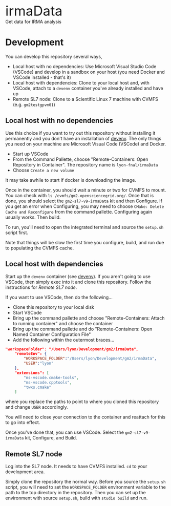 <span style="font-size:3em;">irmaData</span><br/>
Get data for IRMA analysis

# Development
You can develop this repository several ways,

- Local host with no dependencies: Use Microsoft Visual Studio Code (VSCode) and develop in a sandbox on your host (you need Docker and VSCode installed - that's it)
- Local host with dependencies: Clone to your local host and, with VSCode, attach to a `devenv` container you've already installed and have up
- Remote SL7 node: Clone to a Scientific Linux 7 machine with CVMFS (e.g. `gm2testgpvm01`)

## Local host with no dependencies

Use this choice if you want to try out this repository without installing it permanently and you don't have an installation of [devenv](https://github.com/lyon-fnal/devenv). The only things you need on your machine are Microsoft Visual Code (VSCode) and Docker.

- Start up VSCode
- From the Command Pallette, choose "Remote-Containers: Open Repository in Container". The repository name is `lyon-fnal/irmaData`
- Choose `Create a new volume`

It may take awhile to start if docker is downloading the image. 

Once in the container, you should wait a minute or two for CVMFS to mount. You can check with `ls /cvmfs/gm2.opensciencegrid.org/`. Once that is done, you should select the `gm2-sl7-v9-irmaData` kit and then Configure. If you get an error when Configuring, you may need to choose `CMake: Delete Cache and Reconfigure` from the command pallette. Configuring again usually works. Then build. 

To run, you'll need to open the integrated terminal and source the `setup.sh` script first. 

Note that things will be slow the first time you configure, build, and run due to populating the CVMFS cache. 

## Local host with dependencies

Start up the `devenv` container (see [devenv](https://github.com/lyon-fnal/devenv)). If you aren't going to use VSCode, then simply exec into it and clone this repository. Follow the instructions for *Remote SL7 node*. 

If you want to use VSCode, then do the following...

- Clone this repository to your local disk
- Start VSCode
- Bring up the command pallette and choose "Remote-Containers: Attach to running container" and choose the container
- Bring up the command pallette and do "Remote-Containers: Open Named Container Configuration File"
- Add the following within the outermost braces...

```json
"workspaceFolder": "/Users/lyon/Development/gm2/irmaData",
	"remoteEnv": {
		"WORKSPACE_FOLDER":"/Users/lyon/Development/gm2/irmaData",
		"USER":"lyon"
	},
	"extensions": [
		"ms-vscode.cmake-tools",
		"ms-vscode.cpptools",
		"twxs.cmake"
    ]
```

where you replace the paths to point to where you cloned this repository and change `USER` accordingly. 

You will need to close your connection to the container and reattach for this to go into effect. 

Once you've done that, you can use VSCode. Select the `gm2-sl7-v9-irmaData` kit, Configure, and Build. 


## Remote SL7 node

Log into the SL7 node. It needs to have CVMFS installed. `cd` to your development area. 

Simply clone the repository the normal way.  Before you source the `setup.sh` script, you will need to set the `WORKSPACE_FOLDER` environment variable to the path to the top directory in the repository. 
Then you can set up the environment with source `setup.sh`, build with `studio build` and run.
